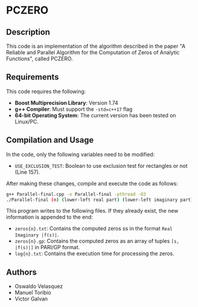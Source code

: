 # PCZERO

## Description

This code is an implementation of the algorithm described in the paper "A Reliable and Parallel Algorithm for the Computation of Zeros of Analytic Functions", called PCZERO.

## Requirements

This code requires the following:

-   **Boost Multiprecision Library**: Version 1.74
-   **g++ Compiler**: Must support the `-std=c++17` flag
-   **64-bit Operating System**: The current version has been tested on Linux/PC.

## Compilation and Usage

In the code, only the following variables need to be modified:

-   `USE_EXCLUSION_TEST`: Boolean to use exclusion test for rectangles or not (Line 157).

After making these changes, compile and execute the code as follows:

```bash
g++ Parallel-final.cpp -o Parallel-final -pthread -O3
./Parallel-final (n) (lower-left real part) (lower-left imaginary part) (upper-right real part) (upper-right imaginary part)
```

This program writes to the following files. If they already exist, the new information is appended to the end:

-   `zeros{n}.txt`: Contains the computed zeros ss in the format `Real Imaginary |f(s)|`.
-   `zeros{n}.gp`: Contains the computed zeros as an array of tuples `[s, |f(s)|]` in PARI/GP format.
-   `log{n}.txt`: Contains the execution time for processing the zeros.

## Authors

-   Oswaldo Velasquez
-   Manuel Toribio
-   Victor Galvan
